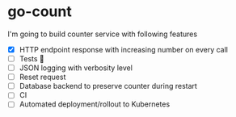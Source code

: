 # go-count

I'm going to build counter service with following features

- [X] HTTP endpoint response with increasing number on every call
- [ ] Tests 👻
- [ ] JSON logging with verbosity level
- [ ] Reset request
- [ ] Database backend to preserve counter during restart
- [ ] CI
- [ ] Automated deployment/rollout to Kubernetes